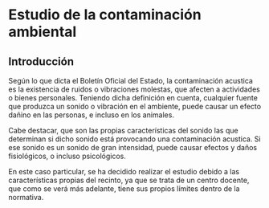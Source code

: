 # Estudio de la contaminación ambiental

## Introducción

Según lo que dicta el Boletín Oficial del Estado, la contaminación acustica es la existencia de ruidos o vibraciones molestas, que afecten a actividades o bienes personales. Teniendo dicha definición en cuenta, cualquier fuente que produzca un sonido o vibración en el ambiente, puede causar un efecto dañino en las personas, e incluso en los animales.

Cabe destacar, que son las propias características del sonido las que determinan si dicho sonido está provocando una contaminación acustica. Si ese sonido es un sonido de gran intensidad, puede causar efectos y daños fisiológicos, o incluso psicológicos.

En este caso particular, se ha decidido realizar el estudio debido a las características propias del recinto, ya que se trata de un centro docente, que como se verá más adelante, tiene sus propios límites dentro de la normativa.
